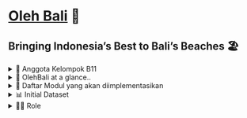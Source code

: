 # [Oleh Bali](http://ezar-akhdan-olehbali.pbp.cs.ui.ac.id/ 'Oleh Bali Website') 🎁
## Bringing Indonesia’s Best to Bali’s Beaches 🏖️
<details>
<summary>👥 Anggota Kelompok B11</summary>

- **Yemima Clara Nainggolan** (2306245825)
- **Nabilah Devina Mu'min** (2306245876)
- **Rogerio Geraldo Wibhowo** (2306245623)
- **Ezar Akhdan Shada Surahman** (2306165894)
- **Alya Rasheeda Yuvana** (2306165641)
</details>

<details>
<summary>👀 OlehBali at a glance..</summary>

**OlehBali**: Bringing Indonesia’s Best to Bali’s Beaches

Bali, khususnya Denpasar dan sekitarnya, selalu menjadi tujuan wisata favorit, baik bagi wisatawan lokal maupun mancanegara. Selain pantai dan pemandangannya yang menawan, Bali juga dikenal dengan kerajinan tangan dan produk khasnya yang menarik. Namun, tidak jarang wisatawan merasa kesulitan untuk menemukan souvenir yang autentik dan terjangkau di tengah banyaknya pilihan yang tersedia. **OlehBali** hadir untuk menjawab kebutuhan ini.

**OlehBali** adalah platform digital yang mempermudah wisatawan dalam menemukan dan membeli oleh-oleh khas Indonesia yang berada di Denpasar. Melalui fitur-fitur yang user-friendly, wisatawan dapat menelusuri berbagai pilihan souvenir yang dihasilkan langsung oleh pengrajin lokal. Dengan begitu, setiap produk yang ditawarkan bukan hanya barang, tapi juga mencerminkan nilai budaya dan tradisi Indonesia.

Beberapa fitur utama dari **OlehBali** adalah:
- Manajemen Produk: Penjual bisa menambahkan produk ke tokonya, mengedit harga, dan mengelola profil toko. Halaman My Products memungkinkan penjual untuk melihat dan mengedit produk, serta menambah atau menghapus produk.
- Profil dan Daftar Toko: Pembeli bisa mengedit profil (foto, nama, kewarganegaraan). Penjual bisa mengedit informasi toko (foto, nama, alamat, lokasi). Pembeli dapat mencari toko dan memfilter berdasarkan lokasi (kecamatan/kelurahan).
- Katalog Produk : Pembeli bisa mencari dan memfilter produk berdasarkan harga, kategori, dan jumlah like. Setiap produk memiliki halaman detail dengan opsi like, wishlist, dan review. Pada fitur ini, calon pembeli bisa melihat daftar toko yang menjual suatu produk.
- Wishlist: Pembeli bisa menambah produk ke wishlist, melihat total harga range dari item wishlist, dan menghapus item yang tidak diinginkan.
- Review dan Like: Pembeli bisa memberikan like pada produk dan menulis review. Review akan ditampilkan dengan foto dan display name, sementara like bisa digunakan sebagai filter katalog.

**OlehBali** memberikan manfaat nyata bagi dan pengrajin lokal Bali. Bagi wisatawan, platform ini memudahkan penelusuran dan pembelian souvenir autentik dengan harga yang transparan, sehingga mereka bisa membawa pulang oleh-oleh khas tanpa khawatir dengan harga yang berlebihan. Di sisi lain, pengrajin lokal mendapatkan eksposur lebih luas, memungkinkan produk mereka dikenal oleh pasar yang lebih besar. Dengan ini, OlehBali tidak hanya memfasilitasi transaksi, tetapi juga mendukung keberlangsungan ekonomi kreatif di Bali dan melestarikan warisan budaya melalui karya seni lokal.

</details>

<details>
<summary>📂 Daftar Modul yang akan diimplementasikan</summary>

Berikut daftar modul yang akan kami gunakan dalam website **OlehBali**:
### 🗂️ Manajemen Produk
**Dikerjakan oleh Yemima Clara Nainggolan** </br>Modul ini berfokus pada role user yaitu penjual yang dapat menambahkan produk untuk tokonya, penjual bisa memilih bisa menambahkan produk yang sudah ada di dataset ataupun menambahkan produknya sendiri.

Selain itu, penjual juga bisa melihat, melakukan _search_ dan _filter_ produk-produk yang terdaftar di tokonya. Terakhir, penjual bisa mengubah harga dari suatu produk di tokonya dan juga menghapus produk bila sudah tidak dijual.

    
### 👨🏻‍💻 User Profile + 🏦 Daftar Toko
**Dikerjakan oleh Nabilah Devina Mu'min** </br>Modul ini berurusan dengan edit profile pengguna dan penjual. Pada modul ini memiliki halaman edit profile yang dapat mengubah foto profil, display name, dan kewarganegaraan untuk pembeli dan edit details seperti logo, nama toko, kecamatan, kelurahan, nama jalan, dan link _Google Maps_ toko bagi penjual.

Pada modul ini juga terdapat halaman  untuk melihat pada satu toko menjual produk apa saja atau bisa dibilang profile suatu toko secara keseluruhan.

### 🔍 Katalog Produk
**Dikerjakan oleh Ezar Akhdan Shada Surahman**</br>Katalog produk akan menampilkan semua produk yang ada pada halaman katalog. Pada modul ini juga terdapat filter yang bisa menampilkan produk berdasarkan harga, kategori, dan _sort_ berdasarkan like pada produk. Pengguna juga dapat mencari produk lewat _search bar_ berdasarkan kata kunci.

Saat suatu produk diklik, halaman akan menampilkan product details yang menyajikan produk secara lebih detail seperti kategori, nama, deskkripsi serta toko-toko yang menjual produk tersebut.

### 💸 Wishlist + 🛒 Katalog Toko
**Dikerjakan oleh Alya Rasheeda Yuvana**</br>Modul ini berfungsi untuk menambahkan suatu produk yang disukai oleh pelanggan ke daftar _Wishlist_. Di setiap produk akan ada tombol untuk menambahkan produk tersebut ke dalam wishlist. Di halaman wishlist, pengguna bisa melihat semua produk yang dia masukkan ke dalam wishlist, menghapus produk dari wishlist, dan melihat total harga semua produk yang ada dalam wishlistnya.

Katalog toko pada modul ini digunakan pembeli untuk melihat toko apa saja yang menjual satu produk. Misalnya, melihat toko apa saya yang menjual produk Pie Susu Bali.

### 💬 Review + ❤️ Like
**Dikerjakan oleh Rogerio Geraldo Wibhowo**</br>Modul ini bisa membuat pengguna melakukan like kepada suatu produk, lalu total like pada produk tersebut akan ditampilkan pada card product. Like juga bisa dijadikan filter (sort) di dalam katalog produk.

Di setiap product details akan ada section review produk yang akan menampilkan review-review dari produk tersebut, dan pengguna juga bisa menambahkan review untk produk tersebut. Display name dan foto profil pengguna akan terlihat jika menambahkan review ke suatu produk.
</details>

<details>
<summary>📊 Initial Dataset</summary>
Dataset diambil dari berbagai website, yaitu:

- [Oleh Bali](http://ezar-akhdan-olehbali.pbp.cs.ui.ac.id/ 'Oleh Bali Website')
- [Wonderful Indonesia](https://www.indonesia.travel/)
- [Travel Passionate](https://travelpassionate.com/)
- [Balipedia](https://balipedia.com/)
- [The Culture Trip](https://theculturetrip.com/)
- [Autentic Indonesia](https://authentic-indonesia.com/blog/10-best-indonesia-souvenirs-gifts/)
- [Laure Wanders](https://www.laurewanders.com/souvenirs-from-indonesia/)
- [Living Nomads](https://livingnomads.com/2024/04/what-to-buy-in-indonesia/)
- [Indonesia Tours](https://www.goindonesiatours.com/indonesia-souvenirs-top-10-souvenirs-buy-indonesia/)
- Google (untuk mencari image)
</details>

<details>
<summary>🧑‍💼 Role</summary>

🧑‍💼💰 **Penjual**
- Melihat _homepage_ yang berisi _product-product_ yang dijual.
- Menambahkan _product_ baru pada toko.
- Mengedit harga _product_ yang dijual.
- Menghapus _product_ yang tidak ingin dijual lagi.
- Mengedit logo toko, _display name_, kota, kecamatan, kelurahan, jalan, dan lokasi pada profil toko.

🧑‍💻🔓 **User Terautentikasi**
- Melihat _homepage_ yang berisi _souvenirs_ dan _wishlist_.
- Melakukan pencarian _product_ dengan filter berdasarkan harga, kategori, dan lokasi.
- Melakukan _sort_ pada product berdasarkan _like_.
- Melihat katalog berisi nama-nama _souvenir_ yang tersedia.
- Melihat _product details_ yang berisi kategori _product_, nama _product_, deskripsi _product_, beserta harga _product_.
- Melakukan _like_  pada suatu _product_.
- Menambahkan suatu _product_ ke dalam _wishlist_.
- Menghapus suatu _product_ dari _wishlist_.
- Menambahkan _review_ pada suatu _product_.
- Melihat nama-nama toko, alamat toko, serta harga dari suatu product yang sedang dicari.
- Mengedit _profile picture_, _display name_, dan _nationality_ pada laman profil pembeli.

</details>
